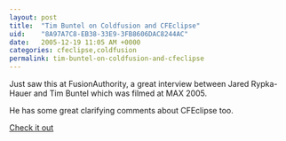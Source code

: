 ```yaml
---
layout: post
title:  "Tim Buntel on Coldfusion and CFEclipse"
uid:	"8A97A7C8-EB38-33E9-3FB8606DAC8244AC"
date:   2005-12-19 11:05 AM +0000
categories: cfeclipse,coldfusion
permalink: tim-buntel-on-coldfusion-and-cfeclipse
---
```

Just saw this at FusionAuthority, a great interview between Jared Rypka-Hauer and Tim Buntel which was filmed at MAX 2005.

He has some great clarifying comments about CFEclipse too.

<a href="http://www.fusionauthority.com/Community/Article.cfm/ArticleID:4562">Check it out</a>